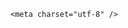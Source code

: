 <!DOCTYPE html>
<html lang="zh-CN">

<head>
    
<title>医保局释疑“为何便宜X光检查变少、贵的CT变多”，有人说CT辐射很大，这是真的吗？_腾讯新闻</title>
<meta name="keywords" content="x线,CT,磁共振,医保局,辐射,医院,广东,成像">
<meta name="description" content="为什么便宜的X光检查越来越少，而贵的CT、增强CT、核磁共振、PETCT等项目越来越多？对此，5月17日，国家医保局微信公众号发文进行了释疑，文章作者为中南大学湘雅二医院殷嫔嫱，全文如下：医学检查是医生用来发现问题、判断病因、跟踪治疗效果的重要工具，能帮助患者更快康复。不过，很多检查项目的原理比较复杂，很多参保...">
<meta name="author" content="腾讯网">
<meta name="copyright" content="Copyright 1998 - 2025 Tencent. All Rights Reserved">
<meta property="og:type" content="news" />

<meta property="og:title" content="医保局释疑“为何便宜X光检查变少、贵的CT变多”，有人说CT辐射很大，这是真的吗？_腾讯新闻" />
<meta property="og:description" content="为什么便宜的X光检查越来越少，而贵的CT、增强CT、核磁共振、PETCT等项目越来越多？对此，5月17日，国家医保局微信公众号发文进行了释疑，文章作者为中南大学湘雅二医院殷嫔嫱，全文如下：医学检查是医生用来发现问题、判断病因、跟踪治疗效果的重要工具，能帮助患者更快康复。不过，很多检查项目的原理比较复杂，很多参保..." />
<meta property="og:url" content="https://news.qq.com/rain/a/20250518Q06AEV00" />
<meta property="og:image" content="https://inews.gtimg.com/news_ls/OKl2aIMCXv5Dz8dEW_vQS760SG38hlxfZkryC3tN-bm20AA_640330/0" />
<meta property="article:author" content="" />
<meta property="article:published_time" content="2025-05-19 19:42:10" />
<meta property="category" content="" />

    <meta charset="utf-8" />
<meta http-equiv="X-UA-Compatible" content="IE=Edge" />
<meta name="viewport" content="width=device-width, initial-scale=1, shrink-to-fit=no" />
<link rel="dns-prefetch" href="mat1.gtimg.com">
<link rel="dns-prefetch" href="i.news.qq.com">
<link rel="shortcut icon" href="https://mat1.gtimg.com/qqcdn/qqindex2021/favicon.ico">
<script nomodule="true" src="https://mat1.gtimg.com/qqcdn/qqindex2021/common-static/20240515201444/core3-37-1.min.js"></script>
<script>
  try {
    if (!window.IntersectionObserver) {
      var observerScript = document.createElement('script');
      observerScript.src = "https://mat1.gtimg.com/qqcdn/qqindex2021/common-static/20241024141058/intersection-observer-polyfill.js";
      document.head.appendChild(observerScript);
    }
  } catch (error) {}
</script>

<script>
  try {
    if (!Element.prototype.scrollTo) {
      var scrollScript = document.createElement('script');
      scrollScript.src = "https://mat1.gtimg.com/qqcdn/qqindex2021/common-static/20241025153001/scroll-behavior-polyfill.js";
      document.head.appendChild(scrollScript);
    }
  } catch (error) {}
</script>
<script>
  try {
    if ('scrollRestoration' in window.history) {
      window.history.scrollRestoration = 'manual';
    }
    window.isPcClient = Boolean(window.electron) && (
      window.navigator.userAgent.indexOf('pc-client') > 0 ||
      window.navigator.userAgent.indexOf('TencentNews') > 0
    );
  } catch {}
</script>
<script>
  try {
    if (window.isPcClient) {
      var bodyStyle = document.createElement('style');
      bodyStyle.innerText = 'body{ zoom: 0.95 }';
      document.head.appendChild(bodyStyle);
    }
  } catch {}
</script>
<script>
  window.DATA = {"id":"20250518Q06AEV00","remarks":"","adInfo":{"openAds":1,"openAdsComment":1,"openAdsPhotos":1,"openAdsText":1,"openRelatedNewsAd":1},"forbidCommentUpDown":0,"emojiRelatedSwitch":1,"relate_extend_infos":{"url":"http://view.inews.qq.com/a/20250518A05I3U00","abstract":"为什么便宜的X光检查越来越少，而贵的CT、增强CT、核磁共振、PETCT等项目越来越多？对此，5月17日，国家医保局微信公众号发文进行了释疑，文章作者为中南大学湘雅二医院殷嫔嫱，全文如下：医学检查是医生用来发现问题、判断病因、跟踪治疗效果的重要工具，能帮助患者更快康复。不过，很多检查项目的原理比较复杂，很多参保...","id":"20250518A05I3U00","imgURL":"https://inews.gtimg.com/news_ls/O3z6K23bdc6icLUDLfTB0ToGS-mgCliGxz6gu_HirKQP8AA_640330/0","imgURLSmall":"https://inews.gtimg.com/news_ls/O3z6K23bdc6icLUDLfTB0ToGS-mgCliGxz6gu_HirKQP8AA_150120/0","longTitle":"国家医保局释疑：为什么便宜的X光检查越来越少，贵的CT、核磁共振等项目越来越多？","title":"国家医保局释疑：为什么便宜的X光检查越来越少，贵的CT、核磁共振等项目越来越多？"},"title":"医保局释疑“为何便宜X光检查变少、贵的CT变多”，有人说CT辐射很大，这是真的吗？","atype":232,"categoryrray":{"category_id":"75","sub_category_id":"765"},"disableDeclare":1,"enableDiffusion":1,"iNewsRecommendLevel":1,"likeInfo":0,"ret":0,"surl":"https://view.inews.qq.com/a/20250518Q06AEV00","closeCommentBanner":0,"copyright_wording_share":"免责声明","time":"2025-05-18 20:50:28","detail_entry":{"is_orignal":1,"orignal_entry":1},"question_id":"","extra_property":{"FeedbackDetailDisableInsert":0,"zanSkinType":""},"news_app_recommend_status":4,"safe_cntl":{"emoticon_comment_mode":0,"close_all_rel":0,"close_global_news_sis":0,"close_share_pull":0,"close_comment_dislike":0,"close_relate_thing":0,"close_all_ad":0,"close_all_emoticon_comment":0,"close_all_favorite":0},"self_declare":{"declare":"个人观点，仅供参考"},"shareDesc":"腾讯新闻","answer_num":5,"article_category":"75","channelEntryJumpType":1,"ai_switch":true,"attribute":{},"card":{"chlid":"22983986","chlname":"问答课代表","msgEntry":1,"uin":"ecbe89d289b6198c7996f16538ebc224f9","update_frequency":"1970-01-01 08:00:00","vip_icon":"http://inews.gtimg.com/newsapp_ls/0/14876051701/0","suid":"8QMc339d5IQeuTzY5QN3","icon":"https://inews.gtimg.com/om_ls/OPBO91JgEbYG-O62jC2hCRA_yoydsA8oEANb87pxgNxKgAA_200200/0","vip_icon_night":"http://inews.gtimg.com/newsapp_ls/0/14876052067/0","vip_type":"30012","liveInfo":{},"desc":"腾讯新闻问答课代表，结合当下热点新闻和网友热议，发现好问题，期待好回答。","vip_desc":"腾讯新闻问答课代表官方账号","vip_place":"left","vip_type_new":"30012","cpLevel":2},"content":null,"emojiSwitch":1,"intro":"","FadCid":"","abstract":"","questionInfo":{"title":"医保局释疑“为何便宜X光检查变少、贵的CT变多”，有人说CT辐射很大，这是真的吗？","url":"http://view.inews.qq.com/a/20250518Q06AEV00","abstract":"","id":"20250518Q06AEV00","longtitle":"医保局释疑“为何便宜X光检查变少、贵的CT变多”，CT辐射大吗？","question_short_title":"医保局释疑“为何便宜X光检查变少、贵的CT变多”，有人说CT辐射很大，这是真的吗？","relate_extend_infos":[{"url":"https://view.inews.qq.com/a/20250518A05I3U00","abstract":"为什么便宜的X光检查越来越少，而贵的CT、增强CT、核磁共振、PETCT等项目越来越多？对此，5月17日，国家医保局微信公众号发文进行了释疑，文章作者为中南大学湘雅二医院殷嫔嫱，全文如下：医学检查是医生用来发现问题、判断病因、跟踪治疗效果的重要工具，能帮助患者更快康复。不过，很多检查项目的原理比较复杂，很多参保...","articletype":"0","id":"20250518A05I3U00","longtitle":"国家医保局释疑：为什么便宜的X光检查越来越少，贵的CT、核磁共振等项目越来越多？","picShowType":"90092","thumbnails_qqnews":["https://inews.gtimg.com/news_ls/O3z6K23bdc6icLUDLfTB0ToGS-mgCliGxz6gu_HirKQP8AA_294195/0"],"title":"国家医保局释疑：为什么便宜的X光检查越来越少，贵的CT、核磁共振等项目越来越多？"}],"thumbnails_qqnews":["https://inews.gtimg.com/om_ls/OZpY2qS7t4yW12F5cEv7PpX3fK60OxYr-XDQ7ox2yZeREAA_294195/0"]},"already_answer":false,"isSensitive":0,"is_deleted":0,"copyright_share":"本文来自腾讯新闻客户端创作者，不代表腾讯新闻的观点和立场。","final_declare":["个人观点，仅供参考"],"news_update_time":1747661078,"url":"https://view.inews.qq.com/a/20250518Q06AEV00","all_long_pic":1,"commentid":"","content_words_num":35,"shareImg":"https://inews.gtimg.com/om_ls/OZpY2qS7t4yW12F5cEv7PpX3fK60OxYr-XDQ7ox2yZeREAA_870492/0","cms_id":"20250518Q06AEV00","articleId":"20250519Q04CSA00","article_type":232,"tags":"","desc":"为什么便宜的X光检查越来越少，而贵的CT、增强CT、核磁共振、PETCT等项目越来越多？对此，5月17日，国家医保局微信公众号发文进行了释疑，文章作者为中南大学湘雅二医院殷嫔嫱，全文如下：医学检查是医生用来发现问题、判断病因、跟踪治疗效果的重要工具，能帮助患者更快康复。不过，很多检查项目的原理比较复杂，很多参保...","videoArr":[]};
</script>
<script>
  window.channelInfo = {"channelConfig":{"channelNav":[{"_auto_id":"1","active_alien_img":"","alien_img":"","channel_id":"news_news_home","is_local":"0","link":"https://www.qq.com","name_cn":"首页","name_en":"home"},{"_auto_id":"2","active_alien_img":"","alien_img":"","channel_id":"news_news_top","is_local":"0","link":"","name_cn":"要闻","name_en":"news"},{"_auto_id":"4","active_alien_img":"","alien_img":"","channel_id":"news_news_bj","is_local":"1","link":"","name_cn":"北京","name_en":"bj"},{"_auto_id":"5","active_alien_img":"","alien_img":"","channel_id":"news_news_finance","is_local":"0","link":"","name_cn":"财经","name_en":"finance"},{"_auto_id":"6","active_alien_img":"","alien_img":"","channel_id":"news_news_tech","is_local":"0","link":"","name_cn":"科技","name_en":"tech"},{"_auto_id":"7","active_alien_img":"","alien_img":"","channel_id":"tv","is_local":"0","link":"https://v.qq.com/channel/tv/?ptag=qqnews","name_cn":"电视剧","name_en":"tv"},{"_auto_id":"8","active_alien_img":"","alien_img":"","channel_id":"news_news_qa","is_local":"0","link":"","name_cn":"热问","name_en":"qa"},{"_auto_id":"9","active_alien_img":"","alien_img":"","channel_id":"news_news_ent","is_local":"0","link":"","name_cn":"娱乐","name_en":"ent"},{"_auto_id":"10","active_alien_img":"","alien_img":"","channel_id":"variety","is_local":"0","link":"https://v.qq.com/channel/variety/?ptag=qqnews","name_cn":"综艺","name_en":"variety"},{"_auto_id":"11","active_alien_img":"","alien_img":"","channel_id":"news_news_sports","is_local":"0","link":"","name_cn":"体育","name_en":"sports"},{"_auto_id":"13","active_alien_img":"","alien_img":"","channel_id":"news_news_nba","is_local":"0","link":"","name_cn":"NBA","name_en":"nba"},{"_auto_id":"14","active_alien_img":"","alien_img":"","channel_id":"news_news_world","is_local":"0","link":"","name_cn":"国际","name_en":"world"},{"_auto_id":"15","active_alien_img":"","alien_img":"","channel_id":"news_news_mil","is_local":"0","link":"","name_cn":"军事","name_en":"milite"},{"_auto_id":"16","active_alien_img":"","alien_img":"","channel_id":"news_news_auto","is_local":"0","link":"","name_cn":"汽车","name_en":"auto"},{"_auto_id":"17","active_alien_img":"","alien_img":"","channel_id":"news_news_house","is_local":"0","link":"","name_cn":"房产","name_en":"house"},{"_auto_id":"18","active_alien_img":"","alien_img":"","channel_id":"news_news_edu","is_local":"0","link":"","name_cn":"教育","name_en":"edu"},{"_auto_id":"19","active_alien_img":"","alien_img":"","channel_id":"news_news_antip","is_local":"0","link":"","name_cn":"健康","name_en":"health"},{"_auto_id":"20","active_alien_img":"","alien_img":"","channel_id":"news_news_video","is_local":"0","link":"","name_cn":"视频","name_en":"video"},{"_auto_id":"21","active_alien_img":"","alien_img":"","channel_id":"news_news_game","is_local":"0","link":"","name_cn":"游戏","name_en":"games"},{"_auto_id":"22","active_alien_img":"","alien_img":"","channel_id":"news_news_nchupin","is_local":"0","link":"","name_cn":"眼界","name_en":"chupin"},{"_auto_id":"24","active_alien_img":"","alien_img":"","channel_id":"news_news_football","is_local":"0","link":"","name_cn":"足球","name_en":"football"},{"_auto_id":"25","active_alien_img":"","alien_img":"","channel_id":"news_news_kepu","is_local":"0","link":"","name_cn":"科学","name_en":"kepu"},{"_auto_id":"26","active_alien_img":"","alien_img":"","channel_id":"news_news_digi","is_local":"0","link":"","name_cn":"数码","name_en":"digi"},{"_auto_id":"28","active_alien_img":"","alien_img":"","channel_id":"ymzx","is_local":"0","link":"https://gamer.qq.com/v2/cloudgame/game/96897?ichannel=txxwpc0Ftxxwpc1","name_cn":"元梦之星","name_en":"news_news_ymzx"},{"_auto_id":"31","active_alien_img":"","alien_img":"","channel_id":"movie","is_local":"0","link":"https://v.qq.com/channel/movie/?ptag=qqnews","name_cn":"电影","name_en":"movie"},{"_auto_id":"32","active_alien_img":"","alien_img":"","channel_id":"news_news_esport","is_local":"0","link":"","name_cn":"电竞","name_en":"esport"},{"_auto_id":"34","active_alien_img":"","alien_img":"","channel_id":"news_news_history","is_local":"0","link":"","name_cn":"历史","name_en":"history"},{"_auto_id":"35","active_alien_img":"","alien_img":"","channel_id":"news_news_baby","is_local":"0","link":"","name_cn":"育儿","name_en":"baby"},{"_auto_id":"36","active_alien_img":"","alien_img":"","channel_id":"hbjy","is_local":"0","link":"https://gp.qq.com/act/a20250421mnqlx/news.shtml","name_cn":"和平精英","name_en":"news_news_hbjy"},{"_auto_id":"37","active_alien_img":"","alien_img":"","channel_id":"cloud_gamer","is_local":"0","link":"https://gamer.qq.com/?ichannel=txxwpc0Ftxxwpc1","name_cn":"云游戏","name_en":"cloud_gamer"},{"_auto_id":"38","active_alien_img":"","alien_img":"","channel_id":"news_news_lic","is_local":"0","link":"","name_cn":"理财","name_en":"finance_licai"},{"_auto_id":"39","active_alien_img":"","alien_img":"","channel_id":"news_news_istock","is_local":"0","link":"","name_cn":"股票","name_en":"finance_stock"},{"_auto_id":"40","active_alien_img":"","alien_img":"","channel_id":"ren_min_shi_pin","is_local":"0","link":"https://news.qq.com/omn/author/8QMd3Hld74cbujbY?tab=om_video","name_cn":"人民视频","name_en":"ren_min_shi_pin"},{"_auto_id":"41","active_alien_img":"","alien_img":"","channel_id":"news_news_weather","is_local":"0","link":"https://tianqi.qq.com/index.htm","name_cn":"天气","name_en":"weather"}]}};
</script>
<script>
  window.articleConfig = {"rightConfig":[{"_auto_id":"1","category_key":"default","modules":"{\"moduleList\":[{\"title\":\"精选视频\",\"id\":\"video_album\",\"videoType\":\"tag\",\"videoId\":\"aUepxrtchGM=\"},{\"title\":\"下载条\",\"id\":\"download_banner\",\"isSticky\":1},{\"title\":\"热点榜\",\"id\":\"hot_rank_list\",\"isSticky\":1},{\"title\":\"广告推广\",\"id\":\"ssp_ad_module\",\"category\":\"ad_ssp\",\"loid\":\"109\",\"isSticky\":1}]}"}],"tonglanAdConfig":[],"bottomConfig":[],"videoAdConfig":[],"rightGameConfig":[]};
</script>
<script src="https://mat1.gtimg.com/www/js/emonitor/custom_ed041a23.js" charset="utf-8"></script>
<script>
  try {
    window.emonitorIns = emonitor.create({
      name: 'newsqq_quesionArticle',
      atta: {
        name: 'newsqq',
      },
      mode: '007',
    });
  } catch (err) {
    console.warn(err);
  }
</script>
<link href="https://mat1.gtimg.com/qqcdn/qqindex2021/common-static/hel/qqnews-pc-dc_20250515055953/static/css/qa.css" rel="stylesheet">

<script>window.__HEL_PRESET_META__={"qqnews-pc-components":{"app":{"id":1366,"name":"qqnews-pc-components","app_group_name":"qqnews-pc-components","proj_ver":{"map":{},"utime":0},"online_version":"qqnews-pc-components_20250512030958","build_version":"qqnews-pc-components_20250515055747","update_at":"2025-05-15T09:58:38.000Z","desc":"set by [init], from container [formal.pc.dc.tj101008] worker [0]"},"version":{"sub_app_name":"qqnews-pc-components","sub_app_version":"qqnews-pc-components_20250515055747","src_map":{"webDirPath":"https://mat1.gtimg.com/qqcdn/qqindex2021/common-static/hel/qqnews-pc-components_20250515055747","htmlIndexSrc":"https://mat1.gtimg.com/qqcdn/qqindex2021/common-static/hel/qqnews-pc-components_20250515055747/index.html","extractMode":"all","iframeSrc":"","chunkCssSrcList":["https://mat1.gtimg.com/qqcdn/qqindex2021/common-static/hel/qqnews-pc-components_20250515055747/static/css/index.css"],"chunkJsSrcList":["https://mat1.gtimg.com/qqcdn/qqindex2021/common-static/hel/qqnews-pc-components_20250515055747/static/js/index.js"],"staticCssSrcList":[],"staticJsSrcList":["https://mat1.gtimg.com/qqcdn/qqindex2021/static/20231212123233/react.production.min.js","https://mat1.gtimg.com/qqcdn/qqindex2021/static/20231212123233/react-dom.production.min.js","https://mat1.gtimg.com/qqcdn/qqindex2021/common-static/hel/hel-base-v16.js"],"relativeCssSrcList":[],"relativeJsSrcList":[],"privCssSrcList":[],"srvModSrcList":[],"headAssetList":[{"tag":"staticScript","append":false,"attrs":{"src":"https://mat1.gtimg.com/qqcdn/qqindex2021/static/20231212123233/react.production.min.js"}},{"tag":"staticScript","append":false,"attrs":{"src":"https://mat1.gtimg.com/qqcdn/qqindex2021/static/20231212123233/react-dom.production.min.js"}},{"tag":"staticScript","append":false,"attrs":{"src":"https://mat1.gtimg.com/qqcdn/qqindex2021/common-static/hel/hel-base-v16.js"}},{"tag":"script","append":true,"attrs":{"src":"https://mat1.gtimg.com/qqcdn/qqindex2021/common-static/hel/qqnews-pc-components_20250515055747/static/js/index.js","defer":""}},{"tag":"link","append":true,"attrs":{"href":"https://mat1.gtimg.com/qqcdn/qqindex2021/common-static/hel/qqnews-pc-components_20250515055747/static/css/index.css","rel":"stylesheet"}}],"bodyAssetList":[]},"update_at":"2025-05-15T09:58:38.000Z","create_at":"2025-05-15T09:58:38.000Z","_worker_id":"0","_is_backup":true}}}</script>
<script>window.__VIEW_PATH__="question.ejs";</script>
</head>

<body id="dc-question-body">
  <div id="root"></div>
    <iframe style="display: none;" src="https://i.news.qq.com/web_backend/getWebPacUid"></iframe>
<script src="https://mat1.gtimg.com/qqcdn/qqindex2021/common-static/20240805160928/react.production.min.js"></script>
<script src="https://mat1.gtimg.com/qqcdn/qqindex2021/common-static/20240805160928/react-dom.production.min.js"></script>
<script src="https://mat1.gtimg.com/qqcdn/qqindex2021/common-static/20241018171503/universal-report.min.js"></script>
<script defer type="text/javascript" src="https://mat1.gtimg.com/qqcdn/qqindex2021/libs/barrier/aria.js?appid=9327b8b06379d9d1728bbfbe2025ef9c" charset="utf-8"></script>
<script defer src="https://t.captcha.qq.com/TCaptcha.js"></script>
<script>document.cookie="hel_err=;path=/;";</script>
<script src="https://mat1.gtimg.com/qqcdn/qqindex2021/common-static/hel/hel-base-v16.js"></script>
<script src="https://mat1.gtimg.com/qqcdn/qqindex2021/common-static/hel/qqnews-pc-hel-entry_20250117174052/static/js/index.js"></script>
<link rel="preload" href="https://mat1.gtimg.com/qqcdn/qqindex2021/common-static/hel/qqnews-pc-dc_20250515055953/static/js/qa.js" as="script">
<link rel="preload" href="https://mat1.gtimg.com/qqcdn/qqindex2021/common-static/hel/qqnews-pc-components_20250515055747/static/js/index.js" as="script">
<script>window.loadProject("https://mat1.gtimg.com/qqcdn/qqindex2021/common-static/hel/qqnews-pc-dc_20250515055953/static/js/qa.js");</script>
<iframe id="videoFrame" style="display: none;" src="https://video.qq.com/cookie/sync_qqnews.html"></iframe>
</body>

</html>
